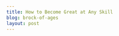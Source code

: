 ```yaml
---
title: How to Become Great at Any Skill
blog: brock-of-ages
layout: post
---
```


<!-- Deliberate practice -->
  <!-- Practice vs deliberate practice -->
<!-- _